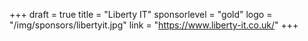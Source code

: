 +++
draft = true
title = "Liberty IT"
sponsorlevel = "gold"
logo = "/img/sponsors/libertyit.jpg"
link = "https://www.liberty-it.co.uk/"
+++
